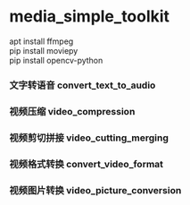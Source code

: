 # media_simple_toolkit

apt install ffmpeg  
pip install moviepy  
pip install opencv-python  

### 文字转语音 convert_text_to_audio
### 视频压缩 video_compression
### 视频剪切拼接 video_cutting_merging
### 视频格式转换 convert_video_format
### 视频图片转换 video_picture_conversion


